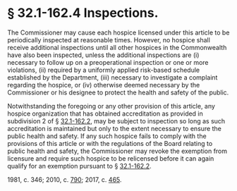 # § 32.1-162.4 Inspections.

<p>The Commissioner may cause each hospice licensed under this article to be periodically inspected at reasonable times. However, no hospice shall receive additional inspections until all other hospices in the Commonwealth have also been inspected, unless the additional inspections are (i) necessary to follow up on a preoperational inspection or one or more violations, (ii) required by a uniformly applied risk-based schedule established by the Department, (iii) necessary to investigate a complaint regarding the hospice, or (iv) otherwise deemed necessary by the Commissioner or his designee to protect the health and safety of the public.</p><p>Notwithstanding the foregoing or any other provision of this article, any hospice organization that has obtained accreditation as provided in subdivision 2 of § <a href='http://law.lis.virginia.gov/vacode/32.1-162.2/'>32.1-162.2</a>, may be subject to inspection so long as such accreditation is maintained but only to the extent necessary to ensure the public health and safety. If any such hospice fails to comply with the provisions of this article or with the regulations of the Board relating to public health and safety, the Commissioner may revoke the exemption from licensure and require such hospice to be relicensed before it can again qualify for an exemption pursuant to § <a href='http://law.lis.virginia.gov/vacode/32.1-162.2/'>32.1-162.2</a>.</p><p>1981, c. 346; 2010, c. <a href='http://lis.virginia.gov/cgi-bin/legp604.exe?101+ful+CHAP0790'>790</a>; 2017, c. <a href='http://lis.virginia.gov/cgi-bin/legp604.exe?171+ful+CHAP0465'>465</a>.</p>